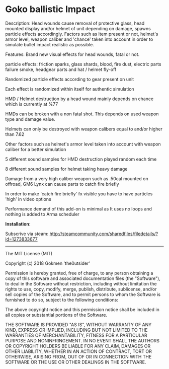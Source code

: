 # Goko ballistic Impact

Description:
Head wounds cause removal of protective glass, head mounted display and/or helmet of unit depending on damage, spawns particle effects accordingly. Factors such as Item present or not, helmet's armor level, weapon caliber and 'chance' taken into account in order to simulate bullet impact realistic as possible.

Features:
Brand new visual effects for head wounds, fatal or not.

particle effects: friction sparks, glass shards, blood, fire dust, electric parts failure smoke, headgear parts and hat / helmet fly-off

Randomized particle effects according to gear present on unit

Each effect is randomized within itself for authentic simulation

HMD / Helmet destruction by a head wound mainly depends on chance which is currently at %77

HMDs can be broken with a non fatal shot. This depends on used weapon type and damage value.

Helmets can only be destroyed with weapon calibers equal to and/or higher than 7.62

Other factors such as helmet's armor level taken into account with weapon caliber for a better simulation

5 different sound samples for HMD destruction played random each time

8 different sound samples for helmet taking heavy damage

Damage from a very high caliber weapon such as .50cal mounted on offroad, GM6 Lynx can cause parts to catch fire briefly

In order to make 'catch fire briefly' fx visible you have to have particles 'high' in video options

Performance demand of this add-on is minimal as It uses no loops and nothing is added to Arma scheduler

**Installation:**

 Subscrive via steam: http://steamcommunity.com/sharedfiles/filedetails/?id=1273833677

---

The MIT License (MIT)

Copyright (c) 2018 Gokmen 'the0utsider'

Permission is hereby granted, free of charge, to any person obtaining a copy of this software and associated documentation files (the "Software"), to deal in the Software without restriction, including without limitation the rights to use, copy, modify, merge, publish, distribute, sublicense, and/or sell copies of the Software, and to permit persons to whom the Software is furnished to do so, subject to the following conditions:

The above copyright notice and this permission notice shall be included in all copies or substantial portions of the Software.

THE SOFTWARE IS PROVIDED "AS IS", WITHOUT WARRANTY OF ANY KIND, EXPRESS OR IMPLIED, INCLUDING BUT NOT LIMITED TO THE WARRANTIES OF MERCHANTABILITY, FITNESS FOR A PARTICULAR PURPOSE AND NONINFRINGEMENT. IN NO EVENT SHALL THE AUTHORS OR COPYRIGHT HOLDERS BE LIABLE FOR ANY CLAIM, DAMAGES OR OTHER LIABILITY, WHETHER IN AN ACTION OF CONTRACT, TORT OR OTHERWISE, ARISING FROM, OUT OF OR IN CONNECTION WITH THE SOFTWARE OR THE USE OR OTHER DEALINGS IN THE SOFTWARE.
